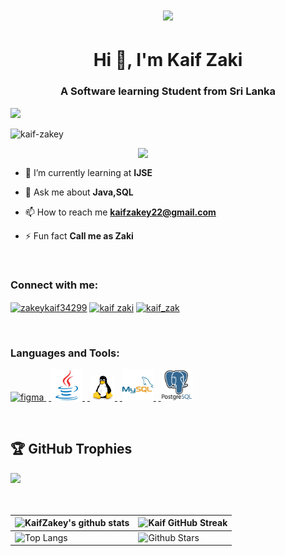 <h1 align="center"<picture><img src = "https://github.com/7oSkaaa/7oSkaaa/blob/main/Images/about_me.gif?raw=true" width = 100px></picture></h1>
<h1 align="center">Hi 👋, I'm Kaif Zaki</h1>

<h3 align="center">A Software learning Student from Sri Lanka </h3>
<!--horizontal divider(gradiant)-->
<img src="https://user-images.githubusercontent.com/73097560/115834477-dbab4500-a447-11eb-908a-139a6edaec5c.gif">


<p align="left"> <img src="https://komarev.com/ghpvc/?username=kaif-zakey&label=Profile%20views&color=0e75b6&style=flat" alt="kaif-zakey" /> </p>
<picture> <img align="right" src="https://media.giphy.com/media/SWoSkN6DxTszqIKEqv/giphy.gif" width = 300px></picture>
<br>


- 🌱 I’m currently learning at **IJSE**  

- 💬 Ask me about **Java,SQL**

- 📫 How to reach me **kaifzakey22@gmail.com**

- ⚡ Fun fact **Call me as Zaki**

<br>


<h3 align="left">Connect with me:</h3>
<p align="left">
<a href="https://twitter.com/zakeykaif34299" target="blank"><img align="center" src="https://raw.githubusercontent.com/rahuldkjain/github-profile-readme-generator/master/src/images/icons/Social/twitter.svg" alt="zakeykaif34299" height="30" width="40" /></a>
<a href="https://fb.com/kaif zaki" target="blank"><img align="center" src="https://raw.githubusercontent.com/rahuldkjain/github-profile-readme-generator/master/src/images/icons/Social/facebook.svg" alt="kaif zaki" height="30" width="40" /></a>
<a href="https://instagram.com/kaif_zak" target="blank"><img align="center" src="https://raw.githubusercontent.com/rahuldkjain/github-profile-readme-generator/master/src/images/icons/Social/instagram.svg" alt="kaif_zak" height="30" width="40" /></a>
</p>
<br>
<h3 align="left">Languages and Tools:</h3>
<p align="left"> <a href="https://www.figma.com/" target="_blank" rel="noreferrer"> <img src="https://www.vectorlogo.zone/logos/figma/figma-icon.svg" alt="figma" width="40" height="40"/> </a> <a href="https://www.w3.org/html/" target="_blank" rel="noreferrer"> </a>&nbsp;<a href="https://www.java.com" target="_blank" rel="noreferrer"> <img src="https://raw.githubusercontent.com/devicons/devicon/master/icons/java/java-original.svg" alt="java" width="50" height="50"/> </a>&nbsp;<a href="https://www.linux.org/" target="_blank" rel="noreferrer"> <img src="https://raw.githubusercontent.com/devicons/devicon/master/icons/linux/linux-original.svg" alt="linux" width="40" height="40"/> </a>&nbsp;<a href="https://www.mysql.com/" target="_blank" rel="noreferrer"> <img src="https://raw.githubusercontent.com/devicons/devicon/master/icons/mysql/mysql-original-wordmark.svg" alt="mysql" width="50" height="50"/> </a>&nbsp;<a href="https://www.postgresql.org" target="_blank" rel="noreferrer"> <img src="https://raw.githubusercontent.com/devicons/devicon/master/icons/postgresql/postgresql-original-wordmark.svg" alt="postgresql" width="50" height="50"/> </a> </p>
<br>

## 🏆 GitHub Trophies
![](https://github-profile-trophy.vercel.app/?username=Kaif-Zakey&theme=radical&no-frame=false&no-bg=true&margin-w=4)
<br>
<br>
<br>

| ![KaifZakey's github stats](https://github-readme-stats.vercel.app/api?username=Kaif-Zakey&show_icons=true&theme=tokyonight) | ![Kaif GitHub Streak](https://github-readme-streak-stats.herokuapp.com/?user=Kaif-Zakey&theme=tokyonight) |
| --- | --- |
| ![Top Langs](https://github-readme-stats.vercel.app/api/top-langs/?username=Kaif-Zakey&theme=tokyonight) | ![Github Stars](https://github-readme-stats.vercel.app/api?username=Kaif-Zakey&show_icons=true&locale=en&count_private=true&hide_rank=true&custom_title=My%20GitHub%20Stats&disable_animations=true&theme=tokyonight) |

<br>
<br>
